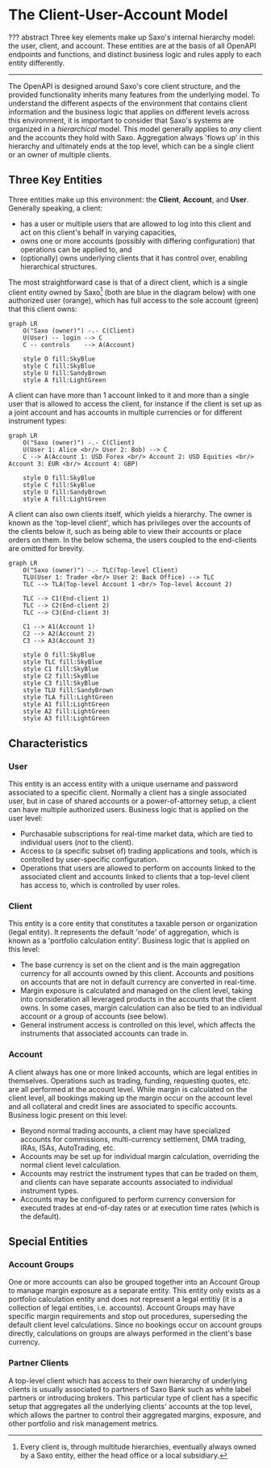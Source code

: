 # The Client-User-Account Model

??? abstract
    Three key elements make up Saxo's internal hierarchy model: the user, client, and account. These entities are at the basis of all OpenAPI endpoints and functions, and distinct business logic and rules apply to each entity differently.

---

The OpenAPI is designed around Saxo's core client structure, and the provided functionality inherits many features from the underlying model. To understand the different aspects of the environment that contains client information and the business logic that applies on different levels across this environment, it is important to consider that Saxo's systems are organized in a *hierarchical* model. This model generally applies to *any* client and the accounts they hold with Saxo. Aggregation always 'flows up' in this hierarchy and ultimately ends at the top level, which can be a single client or an owner of multiple clients.

## Three Key Entities

Three entities make up this environment: the **Client**, **Account**, and **User**. Generally speaking, a client:

- has a user or multiple users that are allowed to log into this client and act on this client's behalf in varying capacities,
- owns one or more accounts (possibly with differing configuration) that operations can be applied to, and
- (optionally) owns underlying clients that it has control over, enabling hierarchical structures.

The most straightforward case is that of a direct client, which is a single client entity owned by Saxo[^1] (both are blue in the diagram below) with one authorized user (orange), which has full access to the sole account (green) that this client owns:

[^1]: Every client is, through multitude hierarchies, eventually always owned by a Saxo entity, either the head office or a local subsidiary.

```mermaid
graph LR
    O("Saxo (owner)") -.- C(Client)
    U(User) -- login --> C
    C -- controls    --> A(Account)

    style O fill:SkyBlue
    style C fill:SkyBlue
    style U fill:SandyBrown
    style A fill:LightGreen
```

A client can have more than 1 account linked to it and more than a single user that is allowed to access the client, for instance if the client is set up as a joint account and has accounts in multiple currencies or for different instrument types:

```mermaid
graph LR
    O("Saxo (owner)") -.- C(Client)
    U(User 1: Alice <br/> User 2: Bob) --> C
    C --> A(Account 1: USD Forex <br/> Account 2: USD Equities <br/> Account 3: EUR <br/> Account 4: GBP)

    style O fill:SkyBlue
    style C fill:SkyBlue
    style U fill:SandyBrown
    style A fill:LightGreen
```

A client can also own clients itself, which yields a hierarchy. The owner is known as the 'top-level client', which has privileges over the accounts of the clients below it, such as being able to view their accounts or place orders on them. In the below schema, the users coupled to the end-clients are omitted for brevity.

```mermaid
graph LR
    O("Saxo (owner)") -.- TLC(Top-level Client)
    TLU(User 1: Trader <br/> User 2: Back Office) --> TLC
    TLC --> TLA(Top-level Account 1 <br/> Top-level Account 2)

    TLC --> C1(End-client 1)
    TLC --> C2(End-client 2)
    TLC --> C3(End-client 3)

    C1 --> A1(Account 1)
    C2 --> A2(Account 2)
    C3 --> A3(Account 3)

    style O fill:SkyBlue
    style TLC fill:SkyBlue
    style C1 fill:SkyBlue
    style C2 fill:SkyBlue
    style C3 fill:SkyBlue
    style TLU fill:SandyBrown
    style TLA fill:LightGreen
    style A1 fill:LightGreen
    style A2 fill:LightGreen
    style A3 fill:LightGreen
```

## Characteristics

### User

This entity is an access entity with a unique username and password associated to a specific client. Normally a client has a single associated user, but in case of shared accounts or a power-of-attorney setup, a client can have multiple authorized users. Business logic that is applied on the user level:

- Purchasable subscriptions for real-time market data, which are tied to individual users (*not* to the client).
- Access to (a specific subset of) trading applications and tools, which is controlled by user-specific configuration.
- Operations that users are allowed to perform on accounts linked to the associated client and accounts linked to clients that a top-level client has access to, which is controlled by user roles.

### Client

This entity is a core entity that constitutes a taxable person or organization (legal entity). It represents the default 'node' of aggregation, which is known as a 'portfolio calculation entity'. Business logic that is applied on this level:

- The base currency is set on the client and is the main aggregation currency for all accounts owned by this client. Accounts and positions on accounts that are not in default currency are converted in real-time.
- Margin exposure is calculated and managed on the client level, taking into consideration all leveraged products in the accounts that the client owns. In some cases, margin calculation can also be tied to an individual account or a group of accounts (see below).
- General instrument access is controlled on this level, which affects the instruments that associated accounts can trade in.

### Account

A client always has one or more linked accounts, which are legal entities in themselves. Operations such as trading, funding, requesting quotes, etc. are all performed at the account level. While margin is calculated on the client level, all bookings making up the margin occur on the account level and all collateral and credit lines are associated to specific accounts. Business logic present on this level:

- Beyond normal trading accounts, a client may have specialized accounts for commissions, multi-currency settlement, DMA trading, IRAs, ISAs, AutoTrading, etc.
- Accounts may be set up for individual margin calculation, overriding the normal client level calculation.
- Accounts may restrict the instrument types that can be traded on them, and clients can have separate accounts associated to individual instrument types.
- Accounts may be configured to perform currency conversion for executed trades at end-of-day rates or at execution time rates (which is the default).

## Special Entities

### Account Groups

One or more accounts can also be grouped together into an Account Group to manage margin exposure as a separate entity. This entity only exists as a portfolio calculation entity and does not represent a legal entitiy (it is a collection of legal entities, i.e. accounts). Account Groups may have specific margin requirements and stop out procedures, superseding the default client level calculations. Since no bookings occur on account groups directly, calculations on groups are always performed in the client's base currency.

### Partner Clients

A top-level client which has access to their own hierarchy of underlying clients is usually associated to partners of Saxo Bank such as white label partners or introducing brokers. This particular type of client has a specific setup that aggregates all the underlying clients' accounts at the top level, which allows the partner to control their aggregated margins, exposure, and other portfolio and risk management metrics.
